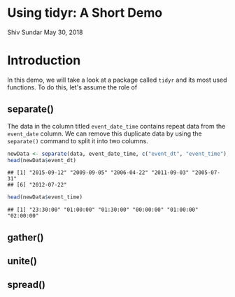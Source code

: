 Using tidyr: A Short Demo
================
Shiv Sundar
May 30, 2018

Introduction
============

In this demo, we will take a look at a package called `tidyr` and its most used functions. To do this, let's assume the role of

separate()
----------

The data in the column titled `event_date_time` contains repeat data from the `event_date` column. We can remove this duplicate data by using the `separate()` command to split it into two columns.

``` r
newData <- separate(data, event_date_time, c("event_dt", "event_time"), sep = " ")
head(newData$event_dt)
```

    ## [1] "2015-09-12" "2009-09-05" "2006-04-22" "2011-09-03" "2005-07-31"
    ## [6] "2012-07-22"

``` r
head(newData$event_time)
```

    ## [1] "23:30:00" "01:00:00" "01:30:00" "00:00:00" "01:00:00" "02:00:00"

gather()
--------

unite()
-------

spread()
--------
